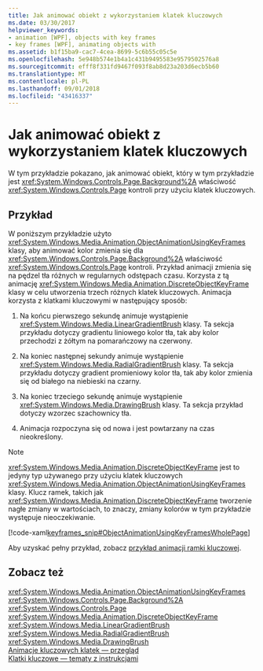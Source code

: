 ```yaml
---
title: Jak animować obiekt z wykorzystaniem klatek kluczowych
ms.date: 03/30/2017
helpviewer_keywords:
- animation [WPF], objects with key frames
- key frames [WPF], animating objects with
ms.assetid: b1f15ba9-cac7-4cea-8699-5c6b55c05c5e
ms.openlocfilehash: 5e948b574e1b4a1c431b9495583e9579502576a8
ms.sourcegitcommit: efff8f331fd9467f093f8ab8d23a203d6ecb5b60
ms.translationtype: MT
ms.contentlocale: pl-PL
ms.lasthandoff: 09/01/2018
ms.locfileid: "43416337"
---
```

# <a name="how-to-animate-an-object-by-using-key-frames"></a>Jak animować obiekt z wykorzystaniem klatek kluczowych
W tym przykładzie pokazano, jak animować obiekt, który w tym przykładzie jest <xref:System.Windows.Controls.Page.Background%2A> właściwość <xref:System.Windows.Controls.Page> kontroli przy użyciu klatek kluczowych.  
  
## <a name="example"></a>Przykład  
 W poniższym przykładzie użyto <xref:System.Windows.Media.Animation.ObjectAnimationUsingKeyFrames> klasy, aby animować kolor zmienia się dla <xref:System.Windows.Controls.Page.Background%2A> właściwość <xref:System.Windows.Controls.Page> kontroli. Przykład animacji zmienia się na pędzel tła różnych w regularnych odstępach czasu. Korzysta z tą animację <xref:System.Windows.Media.Animation.DiscreteObjectKeyFrame> klasy w celu utworzenia trzech różnych klatek kluczowych. Animacja korzysta z klatkami kluczowymi w następujący sposób:  
  
1.  Na końcu pierwszego sekundę animuje wystąpienie <xref:System.Windows.Media.LinearGradientBrush> klasy. Ta sekcja przykładu dotyczy gradientu liniowego kolor tła, tak aby kolor przechodzi z żółtym na pomarańczowy na czerwony.  
  
2.  Na koniec następnej sekundy animuje wystąpienie <xref:System.Windows.Media.RadialGradientBrush> klasy. Ta sekcja przykładu dotyczy gradient promieniowy kolor tła, tak aby kolor zmienia się od białego na niebieski na czarny.  
  
3.  Na koniec trzeciego sekundę animuje wystąpienie <xref:System.Windows.Media.DrawingBrush> klasy. Ta sekcja przykład dotyczy wzorzec szachownicy tła.  
  
4.  Animacja rozpoczyna się od nowa i jest powtarzany na czas nieokreślony.  
  
> [!NOTE]
>  <xref:System.Windows.Media.Animation.DiscreteObjectKeyFrame> jest to jedyny typ używanego przy użyciu klatek kluczowych <xref:System.Windows.Media.Animation.ObjectAnimationUsingKeyFrames> klasy. Klucz ramek, takich jak <xref:System.Windows.Media.Animation.DiscreteObjectKeyFrame> tworzenie nagłe zmiany w wartościach, to znaczy, zmiany kolorów w tym przykładzie występuje nieoczekiwanie.  
  
 [!code-xaml[keyframes_snip#ObjectAnimationUsingKeyFramesWholePage](../../../../samples/snippets/xaml/VS_Snippets_Wpf/keyframes_snip/XAML/ObjectAnimationUsingKeyFramesExample.xaml#objectanimationusingkeyframeswholepage)]  
  
 Aby uzyskać pełny przykład, zobacz [przykład animacji ramki kluczowej](https://go.microsoft.com/fwlink/?LinkID=160012).  
  
## <a name="see-also"></a>Zobacz też  
 <xref:System.Windows.Media.Animation.ObjectAnimationUsingKeyFrames>  
 <xref:System.Windows.Controls.Page.Background%2A>  
 <xref:System.Windows.Controls.Page>  
 <xref:System.Windows.Media.Animation.DiscreteObjectKeyFrame>  
 <xref:System.Windows.Media.LinearGradientBrush>  
 <xref:System.Windows.Media.RadialGradientBrush>  
 <xref:System.Windows.Media.DrawingBrush>  
 [Animacje kluczowych klatek — przegląd](../../../../docs/framework/wpf/graphics-multimedia/key-frame-animations-overview.md)  
 [Klatki kluczowe — tematy z instrukcjami](../../../../docs/framework/wpf/graphics-multimedia/key-frame-animation-how-to-topics.md)
